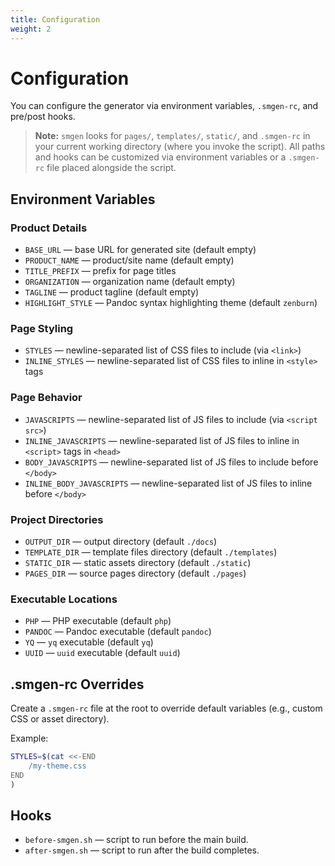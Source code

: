 ```yaml
---
title: Configuration
weight: 2
---
```


# Configuration

You can configure the generator via environment variables, `.smgen-rc`, and pre/post hooks.

> **Note:** `smgen` looks for `pages/`, `templates/`, `static/`, and `.smgen-rc` in your current working directory (where you invoke the script). All paths and hooks can be customized via environment variables or a `.smgen-rc` file placed alongside the script.

## Environment Variables

### Product Details

- `BASE_URL` — base URL for generated site (default empty)
- `PRODUCT_NAME` — product/site name (default empty)
- `TITLE_PREFIX` — prefix for page titles
- `ORGANIZATION` — organization name (default empty)
- `TAGLINE` — product tagline (default empty)
- `HIGHLIGHT_STYLE` — Pandoc syntax highlighting theme (default `zenburn`)

### Page Styling

- `STYLES` — newline-separated list of CSS files to include (via `<link>`)
- `INLINE_STYLES` — newline-separated list of CSS files to inline in `<style>` tags

### Page Behavior

- `JAVASCRIPTS` — newline-separated list of JS files to include (via `<script src>`)
- `INLINE_JAVASCRIPTS` — newline-separated list of JS files to inline in `<script>` tags in `<head>`
- `BODY_JAVASCRIPTS` — newline-separated list of JS files to include before `</body>`
- `INLINE_BODY_JAVASCRIPTS` — newline-separated list of JS files to inline before `</body>`

### Project Directories

- `OUTPUT_DIR` — output directory (default `./docs`)
- `TEMPLATE_DIR` — template files directory (default `./templates`)
- `STATIC_DIR` — static assets directory (default `./static`)
- `PAGES_DIR` — source pages directory (default `./pages`)

### Executable Locations

- `PHP` — PHP executable (default `php`)
- `PANDOC` — Pandoc executable (default `pandoc`)
- `YQ` — `yq` executable (default `yq`)
- `UUID` — `uuid` executable (default `uuid`)


## .smgen-rc Overrides

Create a `.smgen-rc` file at the root to override default variables (e.g., custom CSS or asset directory).

Example:

```bash
STYLES=$(cat <<-END
    /my-theme.css
END
)
```

## Hooks

- `before-smgen.sh` — script to run before the main build.
- `after-smgen.sh` — script to run after the build completes.
